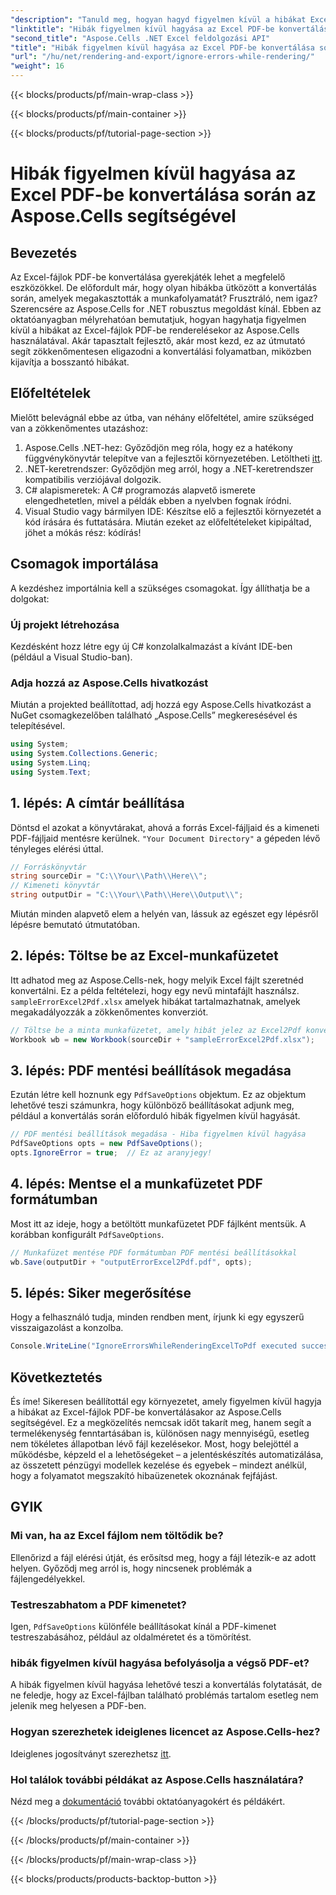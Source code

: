 ```yaml
---
"description": "Tanuld meg, hogyan hagyd figyelmen kívül a hibákat Excel-fájlok PDF-be konvertálása közben az Aspose.Cells for .NET segítségével. Lépésről lépésre útmutató mellékelve."
"linktitle": "Hibák figyelmen kívül hagyása az Excel PDF-be konvertálása során az Aspose.Cells segítségével"
"second_title": "Aspose.Cells .NET Excel feldolgozási API"
"title": "Hibák figyelmen kívül hagyása az Excel PDF-be konvertálása során az Aspose.Cells segítségével"
"url": "/hu/net/rendering-and-export/ignore-errors-while-rendering/"
"weight": 16
---
```


{{< blocks/products/pf/main-wrap-class >}}

{{< blocks/products/pf/main-container >}}

{{< blocks/products/pf/tutorial-page-section >}}

# Hibák figyelmen kívül hagyása az Excel PDF-be konvertálása során az Aspose.Cells segítségével

## Bevezetés
Az Excel-fájlok PDF-be konvertálása gyerekjáték lehet a megfelelő eszközökkel. De előfordult már, hogy olyan hibákba ütközött a konvertálás során, amelyek megakasztották a munkafolyamatát? Frusztráló, nem igaz? Szerencsére az Aspose.Cells for .NET robusztus megoldást kínál. Ebben az oktatóanyagban mélyrehatóan bemutatjuk, hogyan hagyhatja figyelmen kívül a hibákat az Excel-fájlok PDF-be renderelésekor az Aspose.Cells használatával. Akár tapasztalt fejlesztő, akár most kezd, ez az útmutató segít zökkenőmentesen eligazodni a konvertálási folyamatban, miközben kijavítja a bosszantó hibákat.
## Előfeltételek
Mielőtt belevágnál ebbe az útba, van néhány előfeltétel, amire szükséged van a zökkenőmentes utazáshoz:
1. Aspose.Cells .NET-hez: Győződjön meg róla, hogy ez a hatékony függvénykönyvtár telepítve van a fejlesztői környezetében. Letöltheti [itt](https://releases.aspose.com/cells/net/).
2. .NET-keretrendszer: Győződjön meg arról, hogy a .NET-keretrendszer kompatibilis verziójával dolgozik.
3. C# alapismeretek: A C# programozás alapvető ismerete elengedhetetlen, mivel a példák ebben a nyelvben fognak íródni.
4. Visual Studio vagy bármilyen IDE: Készítse elő a fejlesztői környezetét a kód írására és futtatására.
Miután ezeket az előfeltételeket kipipáltad, jöhet a mókás rész: kódírás!
## Csomagok importálása
A kezdéshez importálnia kell a szükséges csomagokat. Így állíthatja be a dolgokat:
### Új projekt létrehozása
Kezdésként hozz létre egy új C# konzolalkalmazást a kívánt IDE-ben (például a Visual Studio-ban).
### Adja hozzá az Aspose.Cells hivatkozást
Miután a projekted beállítottad, adj hozzá egy Aspose.Cells hivatkozást a NuGet csomagkezelőben található „Aspose.Cells” megkeresésével és telepítésével.
```csharp
using System;
using System.Collections.Generic;
using System.Linq;
using System.Text;
```
## 1. lépés: A címtár beállítása
Döntsd el azokat a könyvtárakat, ahová a forrás Excel-fájljaid és a kimeneti PDF-fájljaid mentésre kerülnek. `"Your Document Directory"` a gépeden lévő tényleges elérési úttal.
```csharp
// Forráskönyvtár
string sourceDir = "C:\\Your\\Path\\Here\\";
// Kimeneti könyvtár
string outputDir = "C:\\Your\\Path\\Here\\Output\\";
```
Miután minden alapvető elem a helyén van, lássuk az egészet egy lépésről lépésre bemutató útmutatóban.
## 2. lépés: Töltse be az Excel-munkafüzetet
Itt adhatod meg az Aspose.Cells-nek, hogy melyik Excel fájlt szeretnéd konvertálni. Ez a példa feltételezi, hogy egy nevű mintafájlt használsz. `sampleErrorExcel2Pdf.xlsx` amelyek hibákat tartalmazhatnak, amelyek megakadályozzák a zökkenőmentes konverziót.
```csharp
// Töltse be a minta munkafüzetet, amely hibát jelez az Excel2Pdf konverzió során
Workbook wb = new Workbook(sourceDir + "sampleErrorExcel2Pdf.xlsx");
```
## 3. lépés: PDF mentési beállítások megadása
Ezután létre kell hoznunk egy `PdfSaveOptions` objektum. Ez az objektum lehetővé teszi számunkra, hogy különböző beállításokat adjunk meg, például a konvertálás során előforduló hibák figyelmen kívül hagyását.
```csharp
// PDF mentési beállítások megadása - Hiba figyelmen kívül hagyása
PdfSaveOptions opts = new PdfSaveOptions();
opts.IgnoreError = true;  // Ez az aranyjegy!
```
## 4. lépés: Mentse el a munkafüzetet PDF formátumban
Most itt az ideje, hogy a betöltött munkafüzetet PDF fájlként mentsük. A korábban konfigurált `PdfSaveOptions`.
```csharp
// Munkafüzet mentése PDF formátumban PDF mentési beállításokkal
wb.Save(outputDir + "outputErrorExcel2Pdf.pdf", opts);
```
## 5. lépés: Siker megerősítése
Hogy a felhasználó tudja, minden rendben ment, írjunk ki egy egyszerű visszaigazolást a konzolba.
```csharp
Console.WriteLine("IgnoreErrorsWhileRenderingExcelToPdf executed successfully.\r\n");
```

## Következtetés
És íme! Sikeresen beállítottál egy környezetet, amely figyelmen kívül hagyja a hibákat az Excel-fájlok PDF-be konvertálásakor az Aspose.Cells segítségével. Ez a megközelítés nemcsak időt takarít meg, hanem segít a termelékenység fenntartásában is, különösen nagy mennyiségű, esetleg nem tökéletes állapotban lévő fájl kezelésekor. Most, hogy belejöttél a működésbe, képzeld el a lehetőségeket – a jelentéskészítés automatizálása, az összetett pénzügyi modellek kezelése és egyebek – mindezt anélkül, hogy a folyamatot megszakító hibaüzenetek okoznának fejfájást. 
## GYIK
### Mi van, ha az Excel fájlom nem töltődik be?
Ellenőrizd a fájl elérési útját, és erősítsd meg, hogy a fájl létezik-e az adott helyen. Győződj meg arról is, hogy nincsenek problémák a fájlengedélyekkel.
### Testreszabhatom a PDF kimenetet?
Igen, `PdfSaveOptions` különféle beállításokat kínál a PDF-kimenet testreszabásához, például az oldalméretet és a tömörítést.
### hibák figyelmen kívül hagyása befolyásolja a végső PDF-et?
A hibák figyelmen kívül hagyása lehetővé teszi a konvertálás folytatását, de ne feledje, hogy az Excel-fájlban található problémás tartalom esetleg nem jelenik meg helyesen a PDF-ben.
### Hogyan szerezhetek ideiglenes licencet az Aspose.Cells-hez?
Ideiglenes jogosítványt szerezhetsz [itt](https://purchase.aspose.com/temporary-license/).
### Hol találok további példákat az Aspose.Cells használatára?
Nézd meg a [dokumentáció](https://reference.aspose.com/cells/net/) további oktatóanyagokért és példákért.

{{< /blocks/products/pf/tutorial-page-section >}}

{{< /blocks/products/pf/main-container >}}

{{< /blocks/products/pf/main-wrap-class >}}

{{< blocks/products/products-backtop-button >}}